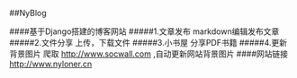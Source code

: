 ##NyBlog

####基于Django搭建的博客网站
#####1.文章发布
markdown编辑发布文章
#####2.文件分享
上传，下载文件
#####3.小书屋
分享PDF书籍
#####4.更新背景图片
爬取 http://www.socwall.com ,自动更新网站背景图片
####网站链接
http://www.nyloner.cn
